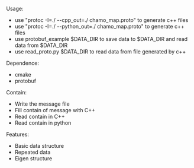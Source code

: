 Usage:
  - use "protoc -I=./ --cpp_out=./ chamo_map.proto" to generate c++ files
  - use "protoc -I=./ --python_out=./ chamo_map.proto" to generate c++ files
  - use protobuf_example $DATA_DIR to save data to $DATA_DIR and read data from $DATA_DIR
  - use read_proto.py $DATA_DIR to read data from file generated by c++

Dependence:
  - cmake
  - protobuf

Contain: 
  - Write the message file
  - Fill contain of message with C++
  - Read contain in C++
  - Read contain in python

Features:
  - Basic data structure
  - Repeated data
  - Eigen structure

